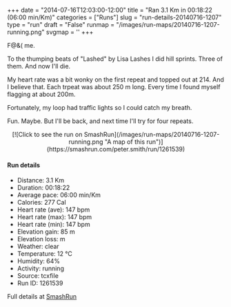 +++
date = "2014-07-16T12:03:00-12:00"
title = "Ran 3.1 Km in 00:18:22 (06:00 min/Km)"
categories = ["Runs"]
slug = "run-details-20140716-1207"
type = "run"
draft = "False"
runmap = "/images/run-maps/20140716-1207-running.png"
svgmap = '<polyline points="0 31, 7 41, 26 87, 98 18, 89 15, 82 19, 40 39, 13 61, 15 77, 16 81, 29 85, 99 17, 93 14, 14 56, 17 80, 27 87, 96 26, 100 19, 84 18, 17 60, 8 28, 14 23, 29 33, 36 27, 24 21, 16 27">'
+++

F@&( me. 

To the thumping beats of "Lashed" by Lisa Lashes I did hill sprints. Three of them. And now I'll die. 

My heart rate was a bit wonky on the first repeat and topped out at 214. And I believe that. Each trpeat was about 250 m long. Every time I found myself flagging at about 200m. 

Fortunately, my loop had traffic lights so I could catch my breath. 

Fun. Maybe. But I'll be back, and next time I'll try for four repeats. 



<!--more-->

<center>
[![Click to see the run on SmashRun](/images/run-maps/20140716-1207-running.png "A map of this run")](https://smashrun.com/peter.smith/run/1261539)
</center>

#### Run details

* Distance: 3.1 Km
* Duration: 00:18:22
* Average pace: 06:00 min/Km
* Calories: 277 Cal
* Heart rate (ave): 147 bpm
* Heart rate (max): 147 bpm
* Heart rate (min): 147 bpm
* Elevation gain: 85 m
* Elevation loss:  m
* Weather: clear
* Temperature: 12 &deg;C
* Humidity: 64%
* Activity: running
* Source: tcxfile
* Run ID: 1261539

Full details at [SmashRun](https://smashrun.com/peter.smith/run/1261539)